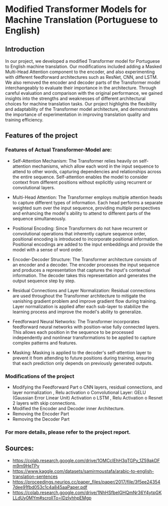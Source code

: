 # Modified Transformer Models for Machine Translation (Portuguese to English)

## Introduction
In our project, we developed a modified Transformer model for Portuguese to English machine translation. Our modifications included adding a Masked Multi-Head Attention component to the encoder, and also experimenting with different feedforward architectures such as ResNet, CNN, and LSTM. We also removed the encoder and decoder parts of the Transformer model interchangeably to evaluate their importance in the architecture. Through careful evaluation and comparison with the original performance, we gained insights into the strengths and weaknesses of different architectural choices for machine translation tasks. Our project highlights the flexibility and adaptability of the Transformer model architecture, and demonstrates the importance of experimentation in improving translation quality and training efficiency.

## Features of the project
### Features of Actual Transformer-Model are:
+ Self-Attention Mechanism: The Transformer relies heavily on self-attention mechanisms, which allow each word in the input sequence to attend to other words, capturing dependencies and relationships across the entire sequence. Self-attention enables the model to consider context from different positions without explicitly using recurrent or convolutional layers.
  
+ Multi-Head Attention: The Transformer employs multiple attention heads to capture different types of information. Each head performs a separate weighted sum over the input sequence, providing multiple perspectives and enhancing the model's ability to attend to different parts of the sequence simultaneously.
  
+ Positional Encoding: Since Transformers do not have recurrent or convolutional operations that inherently capture sequence order, positional encoding is introduced to incorporate positional information. Positional encodings are added to the input embeddings and provide the model with a sense of word order.
  
+ Encoder-Decoder Structure: The Transformer architecture consists of an encoder and a decoder. The encoder processes the input sequence and produces a representation that captures the input's contextual information. The decoder takes this representation and generates the output sequence step by step.
  
+ Residual Connections and Layer Normalization: Residual connections are used throughout the Transformer architecture to mitigate the vanishing gradient problem and improve gradient flow during training. Layer normalization is applied after each sub-layer to stabilize the learning process and improve the model's ability to generalize.
  
+ Feedforward Neural Networks: The Transformer incorporates feedforward neural networks with position-wise fully connected layers. This allows each position in the sequence to be processed independently and nonlinear transformations to be applied to capture complex patterns and features.
  
+ Masking: Masking is applied to the decoder's self-attention layer to prevent it from attending to future positions during training, ensuring that each prediction only depends on previously generated outputs.

### Modifications of the project
+ Modifying the Feedforward Part
o CNN layers, residual connections, and layer normalization , Relu activation
o Convolutional Layer: GELU (Gaussian Error Linear Unit) Activation
o LSTM , Relu Activation
o Resnet 2 layers with skip connections.
+ Modified the Encoder and Decoder inner Architecture.
+ Removing the Encoder Part
+ Removing the Decoder Part

### For more details, please refer to the project report.

## Sources:
+	https://colab.research.google.com/drive/1OMCcIEhH3qTGPy_1Z59akDFm9m9HeTPv
+ https://www.kaggle.com/datasets/samirmoustafa/arabic-to-english-translation-sentences
+ https://proceedings.neurips.cc/paper_files/paper/2017/file/3f5ee243547dee91fbd053c1c4a845aaPaper.pdf
+ https://colab.research.google.com/drive/1NhHSfbeIGHQmNr36Y4ytpGKLLdUy0MYm#scrollTo=lDzIyhhpEMgp
